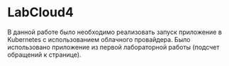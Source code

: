 # LabCloud4
В данной работе было необходимо реализовать запуск приложение в Kubernetes с использованием облачного провайдера. Было использовано приложение из первой лабораторной работы (подсчет обращений к странице).

